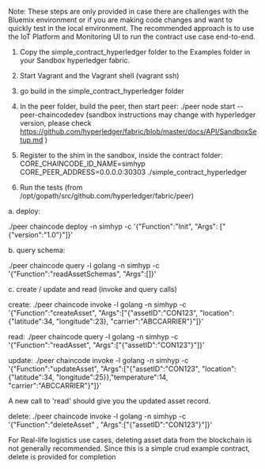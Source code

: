 Note: These steps are only provided in case there are challenges with the Bluemix environment or if you are making code changes and want to quickly test in the local environment. The recommended approach is to use the IoT Platform and Monitoring UI to run the contract use case end-to-end.


1. Copy the simple_contract_hyperledger folder to the Examples folder in your Sandbox hyperledger fabric.

2. Start Vagrant and the Vagrant shell (vagrant ssh) 

3. go build in the simple_contract_hyperledger folder

4. In the peer folder, build the peer, then start peer: ./peer node start --peer-chaincodedev (sandbox instructions may change with hyperledger version, please check https://github.com/hyperledger/fabric/blob/master/docs/API/SandboxSetup.md )

5. Register to the shim in the sandbox, inside the contract folder: CORE_CHAINCODE_ID_NAME=simhyp CORE_PEER_ADDRESS=0.0.0.0:30303 ./simple_contract_hyperledger

6. Run the tests (from  /opt/gopath/src/github.com/hyperledger/fabric/peer)

a. deploy:

./peer chaincode deploy -n simhyp -c '{"Function":"Init", "Args": ["{\"version\":\"1.0\"}"]}'

b. query schema: 

./peer chaincode query -l golang -n simhyp  -c '{"Function":"readAssetSchemas", "Args":[]}'

c. create / update and read (invoke and query calls)

create:
./peer chaincode invoke -l golang -n simhyp -c '{"Function":"createAsset", "Args":["{\"assetID\":\"CON123\", \"location\":{\"latitude\":34, \"longitude\":23},  \"carrier\":\"ABCCARRIER\"}"]}'

read:
./peer chaincode query -l golang -n simhyp -c '{"Function":"readAsset", "Args":["{\"assetID\":\"CON123\"}"]}'

update:
./peer chaincode invoke -l golang -n simhyp -c '{"Function":"updateAsset", "Args":["{\"assetID\":\"CON123\", \"location\":{\"latitude\":34, \"longitude\":25}},\"temperature\":14,  \"carrier\":\"ABCCARRIER\"}"]}'

A new call to 'read' should give you the updated asset record.

delete:
./peer chaincode invoke -l golang -n simhyp -c '{"Function":"deleteAsset" , "Args":["{\"assetID\":\"CON123\"}"]}' 

For Real-life logistics use cases, deleting asset data from the blockchain is not generally recommended. Since this is a simple crud example contract, delete is provided for completion



